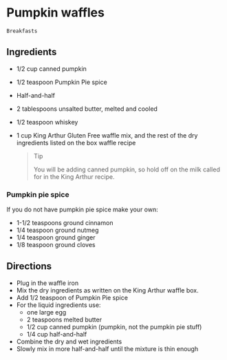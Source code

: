 # Pumpkin waffles

`Breakfasts`

## Ingredients

- 1/2 cup canned pumpkin
- 1/2 teaspoon Pumpkin Pie spice
- Half-and-half
- 2 tablespoons unsalted butter, melted and cooled
- 1/2 teaspoon whiskey
- 1 cup King Arthur Gluten Free waffle mix, and the rest of the dry ingredients listed on the box waffle recipe

  > Tip
  >
  > You will be adding canned pumpkin, so hold off on the milk called for in the King Arthur recipe.



### Pumpkin pie spice

If you do not have pumpkin pie spice make your own:

- 1-1/2 teaspoons ground cinnamon
- 1/4 teaspoon ground nutmeg
- 1/4 teaspoon ground ginger
- 1/8 teaspoon ground cloves

## Directions

- Plug in the waffle iron
- Mix the dry ingredients as written on the King Arthur waffle box.
- Add 1/2 teaspoon of Pumpkin Pie spice
- For the liquid ingredients use:
  - one large egg
  - 2 teaspoons melted butter
  - 1/2 cup canned pumpkin (pumpkin, not the pumpkin pie stuff)
  - 1/4 cup half-and-half
- Combine the dry and wet ingredients
- Slowly mix in more half-and-half until the mixture is thin enough
